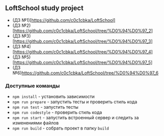 ## LoftSchool study project

- (ДЗ №1)[https://github.com/c0c1cbka/LoftSchool]
- (ДЗ №2)[https://github.com/c0c1cbka/LoftSchool/tree/%D0%94%D0%97_2]
- (ДЗ №3)[https://github.com/c0c1cbka/LoftSchool/tree/%D0%94%D0%97_3]
- (ДЗ №4)[https://github.com/c0c1cbka/LoftSchool/tree/%D0%94%D0%97_4]
- (ДЗ №5)[https://github.com/c0c1cbka/LoftSchool/tree/%D0%94%D0%97_5]
- (ДЗ №6)https://github.com/c0c1cbka/LoftSchool/tree/%D0%94%D0%97_6

### Доступные команды

* `npm install` - установить зависимости
* `npm run prepare` - запустить тесты и проверить стиль кода
* `npm run test` - запустить тесты
* `npm run codestyle` - проверить стиль кода
* `npm run start` - запустить встроенный сервер и следить за изменениями файлов
* `npm run build` - собрать проект в папку `build`

